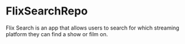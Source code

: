 # FlixSearchRepo
Flix Search is an app that allows users to search for which streaming platform they can find a show or film on.
